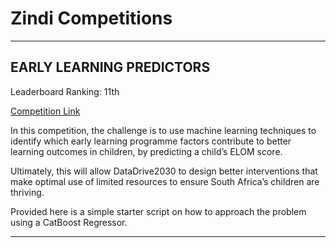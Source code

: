 # Zindi Competitions

<hr></hr>

## EARLY LEARNING PREDICTORS

Leaderboard Ranking: 11th

<a href=https://zindi.africa/competitions/datadrive2030-early-learning-predictors-challenge/>Competition Link</a>

In this competition, the challenge is to use machine learning techniques to identify which early learning programme factors contribute to better learning outcomes in children, by predicting a child’s ELOM score.

Ultimately, this will allow DataDrive2030 to design better interventions that make optimal use of limited resources to ensure South Africa’s children are thriving.

Provided here is a simple starter script on how to approach the problem using a CatBoost Regressor.

<hr></hr>
